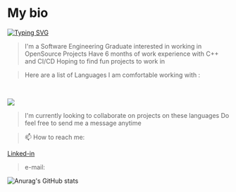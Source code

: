 # **My bio**

<a href="https://git.io/typing-svg"><img src="https://readme-typing-svg.demolab.com?font=Times&weight=900&size=30&duration=1500&pause=1000&color=F7F5D1&center=true&multiline=false&random=false&width=435&lines=Nice+to+meet+you.;I'm+Alfred+Augustine" alt="Typing SVG" /></a>
>I'm a Software Engineering Graduate interested in working in OpenSource Projects
>Have 6 months of work experience with C++ and CI/CD
>Hoping to find fun projects to work in

>Here are a list of Languages I am comfortable working with :
<br />
<p align="left">
  <a href="https://skillicons.dev">
    <img src="https://skillicons.dev/icons?i=git,c,cpp,vim,py,arduino,bash,powershell" />
  </a>
</p>

>I'm currently looking to collaborate on projects on these languages
>Do feel free to send me a message anytime

>📫 How to reach me:

<a href="https://in.linkedin.com/in/alfred-augustine-13405517b">Linked-in</a>

>e-mail:

![Anurag's GitHub stats](https://github-readme-stats.vercel.app/api?username=AsbestosLampshade&hide=contribs,prs)
<!--
**AsbestosLampshade/AsbestosLampshade** is a ✨ _special_ ✨ repository because its `README.md` (this file) appears on your GitHub profile.

Here are some ideas to get you started:

- 🔭 I’m currently working on ...
- 🌱 I’m currently learning ...
- 👯 I’m looking to collaborate on ...
- 🤔 I’m looking for help with ...
- 💬 Ask me about ...
- 📫 How to reach me: ...
- 😄 Pronouns: ...
- ⚡ Fun fact: ...
-->
